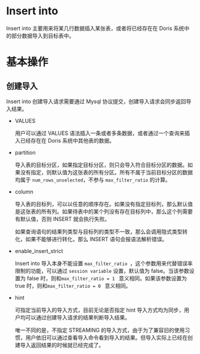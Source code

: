 # Insert into

Insert into 主要用来将某几行数据插入某张表，或者将已经存在在 Doris 系统中的部分数据导入到目标表中。

# 基本操作
## 创建导入
Insert into 创建导入请求需要通过 Mysql 协议提交，创建导入请求会同步返回导入结果。

+ VALUES
	
	用户可以通过 VALUES 语法插入一条或者多条数据，或者通过一个查询来插入已经存在在 Doris 系统中其他表的数据。

+ partition

	导入表的目标分区，如果指定目标分区，则只会导入符合目标分区的数据。如果没有指定，则默认值为这张表的所有分区。所有不属于当前目标分区的数据均属于 ``` num_rows_unselected ```，不参与 ``` max_filter_ratio ``` 的计算。

+ column

	导入表的目标列，可以以任意的顺序存在。如果没有指定目标列，那么默认值是这张表的所有列。如果待表中的某个列没有存在目标列中，那么这个列需要有默认值，否则 INSERT 就会执行失败。

	如果查询语句的结果列类型与目标列的类型不一致，那么会调用隐式类型转化，如果不能够进行转化，那么 INSERT 语句会报语法解析错误。
	
+ enable\_insert\_strict

	Insert into 导入本身不能设置 ```max_filter_ratio ```，这个参数用来代替错误率限制的功能，可以通过 ``` session variable ``` 设置，默认值为 false。当该参数设置为 false 时，则和```max_filter_ratio = 1 ``` 意义相同。如果该参数设置为 true 时，则和```max_filter_ratio = 0 ``` 意义相同。
	
+ hint

	可指定当前导入的导入方式，目前无论是否指定 hint 导入方式均为同步，用户均可以通过创建导入请求的结果判断导入结果。
	
	唯一不同的是，不指定 STREAMING 的导入方式，由于为了兼容旧的使用习惯，用户依旧可以通过查看导入命令看到导入的结果。但导入实际上已经在创建导入返回结果的时候就已经完成了。